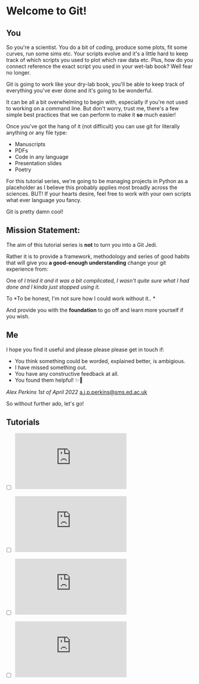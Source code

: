 # Welcome to Git! 

## You

So you're a scientist. You do a bit of coding, produce some plots, fit some curves, run some sims etc. Your scripts evolve and it's a little hard to keep track of which scripts you used to plot which raw data etc. Plus, how do you connect reference the exact script you used in your wet-lab book? Well fear no longer.

Git is going to work like your dry-lab book, you'll be able to keep track of everything you've ever done and it's going to be wonderful.

It can be all a bit overwhelming to begin with, especially if you're not used to working on a command line.
But don't worry, trust me, there's a few simple best practices that we can perform to make it **so** much easier!

Once you've got the hang of it (not difficult) you can use git for literally anything or any file type:
* Manuscripts
* PDFs
* Code in any language
* Presentation slides
* Poetry

For this tutorial series, we're going to be managing projects in Python as a placeholder as I believe this probably applies most broadly across the sciences.
BUT! If your hearts desire, feel free to work with your own scripts what ever language you fancy.

Git is pretty damn cool!

## Mission Statement:

The aim of this tutorial series is **not** to turn you into a Git Jedi.

Rather it is to provide a framework, methodology and series of good habits that will give you **a good-enough understanding** change your git experience from:

One of *I tried it and it was a bit complicated, I wasn't quite sure what I had done and I kinda just stopped using it.*

To *To be honest, I'm not sure how I could work without it.. *

And provide you with the **foundation** to go off and learn more yourself if you wish.

## Me

I hope you find it useful and please please please get in touch if:

* You think something could be worded, explained better, is ambigious.
* I have missed something out.
* You have any constructive feedback at all.
* You found them helpful! ✨🌱

*Alex Perkins 1st of April 2022*
a.j.p.perkins@sms.ed.ac.uk


So without further ado, let's go!

## Tutorials

- [ ] ![Tutorial 1: Why and how.](https://github.com/aperkins19/Git_Guide_for_Scientists/git_tutorial_1.md)
- [ ] ![Tutorial 2: Installation and Setup.](https://github.com/aperkins19/Git_Guide_for_Scientists/git_tutorial_2.md)
- [ ] ![Tutorial 3: Simple Example Project - Plotting Timeseries Data.](https://github.com/aperkins19/Git_Guide_for_Scientists/git_tutorial_3.md)
- [ ] ![Tutorial 4: More Advanced Use.](https://github.com/aperkins19/Git_Guide_for_Scientists/git_tutorial_4.md)

